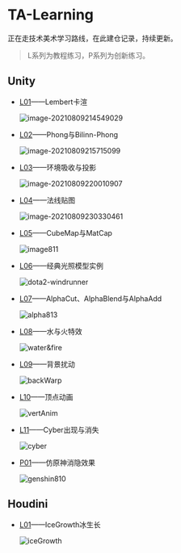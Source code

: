 # TA-Learning

正在走技术美术学习路线，在此建仓记录，持续更新。

> L系列为教程练习，P系列为创新练习。

## Unity

- [L01](./Unity/L01)——Lembert卡渲

  ![image-20210809214549029](Unity/L01/Pics/image-20210809214549029.png)

- [L02](./Unity/L02)——Phong与Bilinn-Phong

  ![image-20210809215715099](Unity/L02/Pics/image-20210809215715099.png)

- [L03](./Unity/L03)——环境吸收与投影

  ![image-20210809220010907](Unity/L03/Pics/image-20210809220010907.png)
  
- [L04](./Unity/L04)——法线贴图

  ![image-20210809230330461](Unity/L04/Pics/image-20210809230330461.png)
  
- [L05](./Unity/L05)——CubeMap与MatCap

  ![image811](Unity/L05/Pics/2021-08-11%2010-23-20%2000_00_00-00_00_08.gif)

- [L06](Unity/L06)——经典光照模型实例

  ![dota2-windrunner](Unity/L06/Pics/Snipaste_2021-08-12_18-25-56.png)

- [L07](Unity/L07)——AlphaCut、AlphaBlend与AlphaAdd

  ![alpha813](Unity/L07/Pics/Snipaste_2021-08-13_15-59-06.png)

- [L08](Unity/L08)——水与火特效

  ![water&fire](Unity/L08/Pics/2021-08-13%2021-39-00.gif)

- [L09](Unity/L09)——背景扰动

  ![backWarp](Unity/L09/Pics/Snipaste_2021-08-14_11-47-28.png)

- [L10](Unity/L10)——顶点动画

  ![vertAnim](Unity/L10/Pics/2021-08-16-17-57-47.gif)

- [L11](Unity/L11)——Cyber出现与消失

  ![cyber](Unity/L11/Pics/%E5%BA%8F%E5%88%97%2008_1.gif)

- [P01](./Unity/P01)——仿原神消隐效果

  ![genshin810](Unity/P01/Pics/2021-08-10-21-15-27.gif)

## Houdini

- [L01](Houdini/L01)——IceGrowth冰生长

  ![iceGrowth](Houdini/L01/Pics/ice_growth.mantra1.gif)

